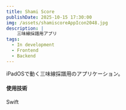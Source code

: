 ```yaml
---
title: Shami Score
publishDate: 2025-10-15 17:30:00
img: /assets/shamiscoreAppIcon2048.jpg
description: |
    三味線採譜用アプリ
tags:
  - In development
  - Frontend
  - Backend
---
```


iPadOSで動く三味線採譜用のアプリケーション。

#### 使用技術
Swift
